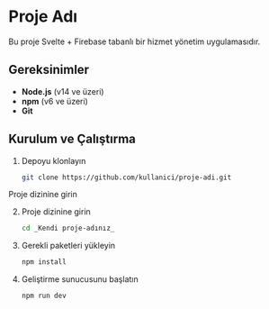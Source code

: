 # Proje Adı

Bu proje Svelte + Firebase tabanlı bir hizmet yönetim uygulamasıdır.

## Gereksinimler

- **Node.js** (v14 ve üzeri)  
- **npm** (v6 ve üzeri)  
- **Git**

## Kurulum ve Çalıştırma

1. Depoyu klonlayın  
   ```bash
   git clone https://github.com/kullanici/proje-adi.git
Proje dizinine girin


2. Proje dizinine girin  
   ```bash
   cd _Kendi proje-adınız_

3. Gerekli paketleri yükleyin
    ```bash
    npm install

4. Geliştirme sunucusunu başlatın
    ```bash
    npm run dev
